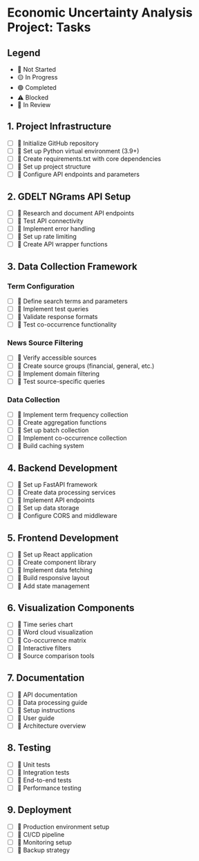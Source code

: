 # Economic Uncertainty Analysis Project: Tasks

## Legend
- 🔴 Not Started
- 🟡 In Progress
- 🟢 Completed
- ⚠️ Blocked
- 🔄 In Review

## 1. Project Infrastructure
- [ ] 🔴 Initialize GitHub repository
- [ ] 🔴 Set up Python virtual environment (3.9+)
- [ ] 🔴 Create requirements.txt with core dependencies
- [ ] 🔴 Set up project structure
- [ ] 🔴 Configure API endpoints and parameters

## 2. GDELT NGrams API Setup
- [ ] 🔴 Research and document API endpoints
- [ ] 🔴 Test API connectivity
- [ ] 🔴 Implement error handling
- [ ] 🔴 Set up rate limiting
- [ ] 🔴 Create API wrapper functions

## 3. Data Collection Framework
### Term Configuration
- [ ] 🔴 Define search terms and parameters
- [ ] 🔴 Implement test queries
- [ ] 🔴 Validate response formats
- [ ] 🔴 Test co-occurrence functionality

### News Source Filtering
- [ ] 🔴 Verify accessible sources
- [ ] 🔴 Create source groups (financial, general, etc.)
- [ ] 🔴 Implement domain filtering
- [ ] 🔴 Test source-specific queries

### Data Collection
- [ ] 🔴 Implement term frequency collection
- [ ] 🔴 Create aggregation functions
- [ ] 🔴 Set up batch collection
- [ ] 🔴 Implement co-occurrence collection
- [ ] 🔴 Build caching system

## 4. Backend Development
- [ ] 🔴 Set up FastAPI framework
- [ ] 🔴 Create data processing services
- [ ] 🔴 Implement API endpoints
- [ ] 🔴 Set up data storage
- [ ] 🔴 Configure CORS and middleware

## 5. Frontend Development
- [ ] 🔴 Set up React application
- [ ] 🔴 Create component library
- [ ] 🔴 Implement data fetching
- [ ] 🔴 Build responsive layout
- [ ] 🔴 Add state management

## 6. Visualization Components
- [ ] 🔴 Time series chart
- [ ] 🔴 Word cloud visualization
- [ ] 🔴 Co-occurrence matrix
- [ ] 🔴 Interactive filters
- [ ] 🔴 Source comparison tools

## 7. Documentation
- [ ] 🔴 API documentation
- [ ] 🔴 Data processing guide
- [ ] 🔴 Setup instructions
- [ ] 🔴 User guide
- [ ] 🔴 Architecture overview

## 8. Testing
- [ ] 🔴 Unit tests
- [ ] 🔴 Integration tests
- [ ] 🔴 End-to-end tests
- [ ] 🔴 Performance testing

## 9. Deployment
- [ ] 🔴 Production environment setup
- [ ] 🔴 CI/CD pipeline
- [ ] 🔴 Monitoring setup
- [ ] 🔴 Backup strategy